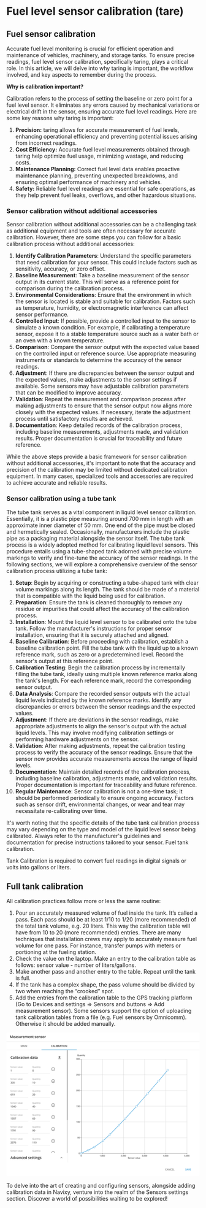 # Fuel level sensor calibration (tare)

## Fuel sensor calibration

Accurate fuel level monitoring is crucial for efficient operation and maintenance of vehicles, machinery, and storage tanks. To ensure precise readings, fuel level sensor calibration, specifically taring, plays a critical role. In this article, we will delve into why taring is important, the workflow involved, and key aspects to remember during the process.

**Why is calibration important?**

Calibration refers to the process of setting the baseline or zero point for a fuel level sensor. It eliminates any errors caused by mechanical variations or electrical drift in the sensor, ensuring accurate fuel level readings. Here are some key reasons why taring is important:

1. **Precision:** taring allows for accurate measurement of fuel levels, enhancing operational efficiency and preventing potential issues arising from incorrect readings.
2. **Cost Efficiency:** Accurate fuel level measurements obtained through taring help optimize fuel usage, minimizing wastage, and reducing costs.
3. **Maintenance Planning:** Correct fuel level data enables proactive maintenance planning, preventing unexpected breakdowns, and ensuring optimal performance of machinery and vehicles.
4. **Safety:** Reliable fuel level readings are essential for safe operations, as they help prevent fuel leaks, overflows, and other hazardous situations.

### Sensor calibration without additional accessories

Sensor calibration without additional accessories can be a challenging task as additional equipment and tools are often necessary for accurate calibration. However, there are some steps you can follow for a basic calibration process without additional accessories:

1. **Identify Calibration Parameters**: Understand the specific parameters that need calibration for your sensor. This could include factors such as sensitivity, accuracy, or zero offset.
2. **Baseline Measurement**: Take a baseline measurement of the sensor output in its current state. This will serve as a reference point for comparison during the calibration process.
3. **Environmental Considerations**: Ensure that the environment in which the sensor is located is stable and suitable for calibration. Factors such as temperature, humidity, or electromagnetic interference can affect sensor performance.
4. **Controlled Input**: If possible, provide a controlled input to the sensor to simulate a known condition. For example, if calibrating a temperature sensor, expose it to a stable temperature source such as a water bath or an oven with a known temperature.
5. **Comparison**: Compare the sensor output with the expected value based on the controlled input or reference source. Use appropriate measuring instruments or standards to determine the accuracy of the sensor readings.
6. **Adjustment**: If there are discrepancies between the sensor output and the expected values, make adjustments to the sensor settings if available. Some sensors may have adjustable calibration parameters that can be modified to improve accuracy.
7. **Validation**: Repeat the measurement and comparison process after making adjustments to ensure that the sensor output now aligns more closely with the expected values. If necessary, iterate the adjustment process until satisfactory results are achieved.
8. **Documentation**: Keep detailed records of the calibration process, including baseline measurements, adjustments made, and validation results. Proper documentation is crucial for traceability and future reference.

While the above steps provide a basic framework for sensor calibration without additional accessories, it's important to note that the accuracy and precision of the calibration may be limited without dedicated calibration equipment. In many cases, specialized tools and accessories are required to achieve accurate and reliable results.

### Sensor calibration using a tube tank

The tube tank serves as a vital component in liquid level sensor calibration. Essentially, it is a plastic pipe measuring around 700 mm in length with an approximate inner diameter of 50 mm. One end of the pipe must be closed and hermetically sealed. Occasionally, manufacturers include the plastic pipe as a packaging material alongside the sensor itself. The tube tank process is a widely adopted method for calibrating liquid level sensors. This procedure entails using a tube-shaped tank adorned with precise volume markings to verify and fine-tune the accuracy of the sensor readings. In the following sections, we will explore a comprehensive overview of the sensor calibration process utilizing a tube tank:

1. **Setup**: Begin by acquiring or constructing a tube-shaped tank with clear volume markings along its length. The tank should be made of a material that is compatible with the liquid being used for calibration.
2. **Preparation**: Ensure the tank is cleaned thoroughly to remove any residue or impurities that could affect the accuracy of the calibration process.
3. **Installation**: Mount the liquid level sensor to be calibrated onto the tube tank. Follow the manufacturer's instructions for proper sensor installation, ensuring that it is securely attached and aligned.
4. **Baseline Calibration**: Before proceeding with calibration, establish a baseline calibration point. Fill the tube tank with the liquid up to a known reference mark, such as zero or a predetermined level. Record the sensor's output at this reference point.
5. **Calibration Testing**: Begin the calibration process by incrementally filling the tube tank, ideally using multiple known reference marks along the tank's length. For each reference mark, record the corresponding sensor output.
6. **Data Analysis**: Compare the recorded sensor outputs with the actual liquid levels indicated by the known reference marks. Identify any discrepancies or errors between the sensor readings and the expected values.
7. **Adjustment**: If there are deviations in the sensor readings, make appropriate adjustments to align the sensor's output with the actual liquid levels. This may involve modifying calibration settings or performing hardware adjustments on the sensor.
8. **Validation**: After making adjustments, repeat the calibration testing process to verify the accuracy of the sensor readings. Ensure that the sensor now provides accurate measurements across the range of liquid levels.
9. **Documentation**: Maintain detailed records of the calibration process, including baseline calibration, adjustments made, and validation results. Proper documentation is important for traceability and future reference.
10. **Regular Maintenance**: Sensor calibration is not a one-time task; it should be performed periodically to ensure ongoing accuracy. Factors such as sensor drift, environmental changes, or wear and tear may necessitate re-calibrating over time.

It's worth noting that the specific details of the tube tank calibration process may vary depending on the type and model of the liquid level sensor being calibrated. Always refer to the manufacturer's guidelines and documentation for precise instructions tailored to your sensor. Fuel tank calibration.

Tank Calibration is required to convert fuel readings in digital signals or volts into gallons or liters.

## Full tank calibration

All calibration practices follow more or less the same routine:

1. Pour an accurately measured volume of fuel inside the tank. It’s called a pass. Each pass should be at least 1/10 to 1/20 (more recommended) of the total tank volume, e.g. 20 liters. This way the calibration table will have from 10 to 20 (more recommended) entries. There are many techniques that installation crews may apply to accurately measure fuel volume for one pass. For instance, transfer pumps with meters or portioning at the fueling station.
2. Check the value on the laptop. Make an entry to the calibration table as follows: sensor value - number of liters/gallons.
3. Make another pass and another entry to the table. Repeat until the tank is full.
4. If the tank has a complex shape, the pass volume should be divided by two when reaching the “crooked” spot.
5. Add the entries from the calibration table to the GPS tracking platform (Go to Devices and settings => Sensors and buttons => Add measurement sensor). Some sensors support the option of uploading tank calibration tables from a file (e.g. Fuel sensors by Omnicomm). Otherwise it should be added manually.

![Fuel level sensor calibration table](attachments/image-20231219-113955.png)

To delve into the art of creating and configuring sensors, alongside adding calibration data in Navixy, venture into the realm of the Sensors settings section. Discover a world of possibilities waiting to be explored!
